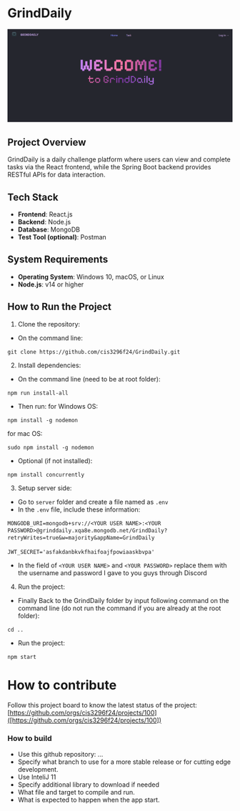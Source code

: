 # GrindDaily

![This is a screenshot.](Screenshot.png)

## Project Overview
GrindDaily is a daily challenge platform where users can view and complete tasks via the React frontend, while the Spring Boot backend provides RESTful APIs for data interaction.

## Tech Stack
- **Frontend**: React.js
- **Backend**: Node.js
- **Database**: MongoDB
- **Test Tool (optional)**: Postman

## System Requirements
- **Operating System**: Windows 10, macOS, or Linux
- **Node.js**: v14 or higher

## How to Run the Project 
1. Clone the repository:
- On the command line:
```
git clone https://github.com/cis3296f24/GrindDaily.git
```

2. Install dependencies:
- On the command line (need to be at root folder):
```
npm run install-all
```
- Then run:
for Windows OS:
```
npm install -g nodemon
```
for mac OS:
```
sudo npm install -g nodemon
```
- Optional (if not installed):
```
npm install concurrently
```

3. Setup server side:
- Go to `server` folder and create a file named as `.env`
- In the `.env` file, include these information:
```
MONGODB_URI=mongodb+srv://<YOUR USER NAME>:<YOUR PASSWORD>@grinddaily.xqa8e.mongodb.net/GrindDaily?retryWrites=true&w=majority&appName=GrindDaily

JWT_SECRET='asfakdanbkvkfhaifoajfpowiaaskbvpa'
```
- In the field of `<YOUR USER NAME>` and `<YOUR PASSWORD>` replace them with the username and password I gave to you guys through Discord

4. Run the project:
- Finally Back to the GrindDaily folder by input following command on the command line (do not run the command if you are already at the root folder):
```
cd ..
```
- Run the project:
```
npm start
```

# How to contribute
Follow this project board to know the latest status of the project: 
[https://github.com/orgs/cis3296f24/projects/100]([https://github.com/orgs/cis3296f24/projects/100]) 

### How to build
- Use this github repository: ... 
- Specify what branch to use for a more stable release or for cutting edge development.  
- Use InteliJ 11
- Specify additional library to download if needed 
- What file and target to compile and run. 
- What is expected to happen when the app start.